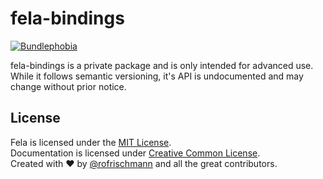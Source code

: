 # fela-bindings

<a href="https://bundlephobia.com/result?p=fela-bindings@latest"><img alt="Bundlephobia" src="https://img.shields.io/bunldlephobia/minzip/fela-bindings.svg"></a>

fela-bindings is a private package and is only intended for advanced use. While it follows semantic versioning, it's API is undocumented and may change without prior notice.


## License
Fela is licensed under the [MIT License](http://opensource.org/licenses/MIT).<br>
Documentation is licensed under [Creative Common License](http://creativecommons.org/licenses/by/4.0/).<br>
Created with ♥ by [@rofrischmann](http://rofrischmann.de) and all the great contributors.
